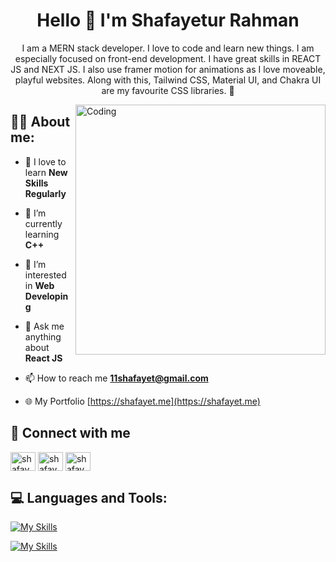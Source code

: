 <h1 align="center">Hello 👋 I'm Shafayetur Rahman</h1>

<p align="center">
  I am a MERN stack developer. I love to code and learn new things. I am especially focused on front-end development. I have great skills in REACT JS and NEXT JS. I also use framer motion for animations as I love moveable, playful websites. Along with this, Tailwind CSS, Material UI, and Chakra UI are my favourite CSS libraries. 🚀
</p>

<img align="right" alt="Coding" width="400" src="https://github.com/11Shafayet/11Shafayet/assets/65937591/154cd53d-1ffd-43cc-8b6c-fca808cc23c9">

<h2 align="left">👩‍💻 About me:</h2>

- 🔭 I love to learn **New Skills Regularly**

- 🌱 I’m currently learning **C++**

- 👀 I’m interested in **Web Developing**

- 💬 Ask me anything about **React JS**

- 📫 How to reach me **11shafayet@gmail.com**
  
- 🌐 My Portfolio [https://shafayet.me](https://shafayet.me)


<h2 align="left">🔗 Connect with me</h2>
<p align="left">
<a href="https://www.linkedin.com/in/shafayetur-rahman/" target="blank"><img align="center" src="https://raw.githubusercontent.com/rahuldkjain/github-profile-readme-generator/master/src/images/icons/Social/linked-in-alt.svg" alt="shafayetur rahman" height="30" width="40" /></a>
<a href="https://www.facebook.com/11Shafayet" target="blank"><img align="center" src="https://raw.githubusercontent.com/rahuldkjain/github-profile-readme-generator/master/src/images/icons/Social/facebook.svg" alt="shafayetur rahman" height="30" width="40" /></a>
  <a href="https://www.instagram.com/md.shafayetur_rahman/" target="blank"><img align="center" src="https://cdn.jsdelivr.net/npm/simple-icons@3.0.1/icons/instagram.svg" alt="shafayetur rahman" height="30" width="40" /></a>
</p>

<h2 align="left">💻 Languages and Tools:</h2>

[![My Skills](https://skillicons.dev/icons?i=html,css,javascript,react,next,tailwind,bootstrap,mongodb,figma,git,expressjs,nodejs)](https://skillicons.dev)

[![My Skills](https://skillicons.dev/icons?i=github,materialui,vscode,vite)](https://skillicons.dev)
